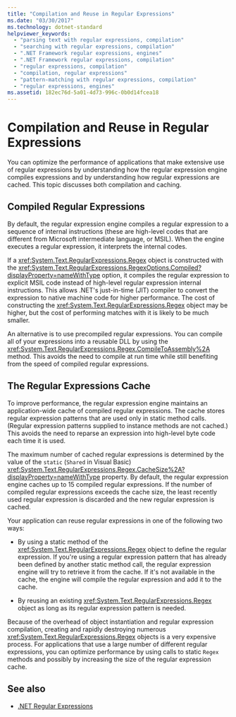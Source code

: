 ```yaml
---
title: "Compilation and Reuse in Regular Expressions"
ms.date: "03/30/2017"
ms.technology: dotnet-standard
helpviewer_keywords: 
  - "parsing text with regular expressions, compilation"
  - "searching with regular expressions, compilation"
  - ".NET Framework regular expressions, engines"
  - ".NET Framework regular expressions, compilation"
  - "regular expressions, compilation"
  - "compilation, regular expressions"
  - "pattern-matching with regular expressions, compilation"
  - "regular expressions, engines"
ms.assetid: 182ec76d-5a01-4d73-996c-0b0d14fcea18
---
```

# Compilation and Reuse in Regular Expressions
You can optimize the performance of applications that make extensive use of regular expressions by understanding how the regular expression engine compiles expressions and by understanding how regular expressions are cached. This topic discusses both compilation and caching.  
  
## Compiled Regular Expressions  
 By default, the regular expression engine compiles a regular expression to a sequence of internal instructions (these are high-level codes that are different from Microsoft intermediate language, or MSIL). When the engine executes a regular expression, it interprets the internal codes.  
  
 If a <xref:System.Text.RegularExpressions.Regex> object is constructed with the <xref:System.Text.RegularExpressions.RegexOptions.Compiled?displayProperty=nameWithType> option, it compiles the regular expression to explicit MSIL code instead of high-level regular expression internal instructions. This allows .NET's just-in-time (JIT) compiler to convert the expression to native machine code for higher performance.  The cost of constructing the <xref:System.Text.RegularExpressions.Regex> object may be higher, but the cost of performing matches with it is likely to be much smaller.

 An alternative is to use precompiled regular expressions. You can compile all of your expressions into a reusable DLL by using the <xref:System.Text.RegularExpressions.Regex.CompileToAssembly%2A> method. This avoids the need to compile at run time while still benefiting from the speed of compiled regular expressions.  
  
## The Regular Expressions Cache  
 To improve performance, the regular expression engine maintains an application-wide cache of compiled regular expressions. The cache stores regular expression patterns that are used only in static method calls. (Regular expression patterns supplied to instance methods are not cached.) This avoids the need to reparse an expression into high-level byte code each time it is used.  
  
 The maximum number of cached regular expressions is determined by the value of the `static` (`Shared` in Visual Basic) <xref:System.Text.RegularExpressions.Regex.CacheSize%2A?displayProperty=nameWithType> property. By default, the regular expression engine caches up to 15 compiled regular expressions. If the number of compiled regular expressions exceeds the cache size, the least recently used regular expression is discarded and the new regular expression is cached.  
  
 Your application can reuse regular expressions in one of the following two ways:  
  
- By using a static method of the <xref:System.Text.RegularExpressions.Regex> object to define the regular expression. If you're using a regular expression pattern that has already been defined by another static method call, the regular expression engine will try to retrieve it from the cache. If it's not available in the cache, the engine will compile the regular expression and add it to the cache.
  
- By reusing an existing <xref:System.Text.RegularExpressions.Regex> object as long as its regular expression pattern is needed.  
  
 Because of the overhead of object instantiation and regular expression compilation, creating and rapidly destroying numerous <xref:System.Text.RegularExpressions.Regex> objects is a very expensive process. For applications that use a large number of different regular expressions, you can optimize performance by using calls to static `Regex` methods and possibly by increasing the size of the regular expression cache.  
  
## See also

- [.NET Regular Expressions](regular-expressions.md)
